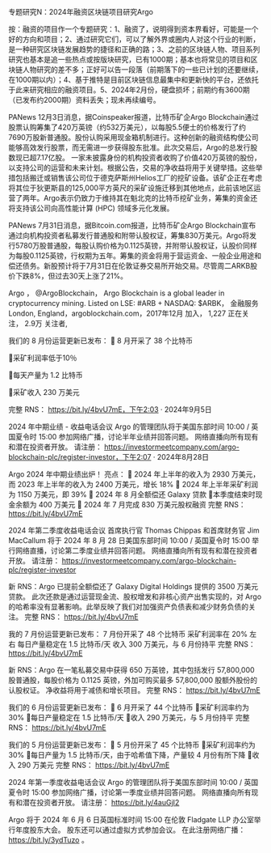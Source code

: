 专题研究N：2024年融资区块链项目研究Argo


按：融资的项目作一个专题研究：1、融资了，说明得到资本界看好，可能是一个好的方向和项目；2、通过研究它们，可以了解外界或圈内人对这个行业的判断，是一种研究区块链发展趋势的捷径和正确的路；3、之前的区块链人物、项目系列研究也基本是追一些热点或按版块研究，已有1000期；基本也将常见的项目和区块链人物研究的差不多；正好可以告一段落（前期落下的一些已计划的还要继续，在1000期以内）；4、基于推特是目前区块链信息最集中和更新快的平台，还依托于此来研究相应的融资项目。5、2024年2月份，硬盘损坏；前期约有3600期（已发布约2000期）资料丢失；现未再续编号。

PANews 12月3日消息，据Coinspeaker报道，比特币矿企Argo Blockchain通过股票认购筹集了420万英镑（约532万美元），以每股5.5便士的价格发行了约7690万股新普通股。股份认购采用现金箱机制进行。这种创新的融资结构使公司能够高效发行股票，而无需进一步获得股东批准。此次交易后，Argo的总发行股数现已超7.17亿股。
一家未披露身份的机构投资者收购了价值420万英镑的股份，以支持公司的运营和未来计划。根据公告，交易的净收益将用于关键举措。这些举措包括搬迁或销售该公司位于德克萨斯州Helios工厂的挖矿设备。该矿企正在考虑将其位于狄更斯县的125,000平方英尺的采矿设施迁移到其他地点，此前该地区运营了两年。Argo表示仍致力于维持其在魁北克的比特币挖矿业务，筹集的资金还将支持该公司向高性能计算 (HPC) 领域多元化发展。

PANews 7月31日消息，据Bitcoin.com报道，比特币矿企Argo Blockchain宣布通过向机构投资者私募发行普通股和附带认股权证，筹集830万美元。Argo将发行5780万股普通股，每股认购价格为0.1125英镑，并附带认股权证，认股价同样为每股0.1125英镑，行权期为五年。筹集的资金将用于营运资金、一般企业用途和偿还债务。新股预计将于7月31日在伦敦证券交易所开始交易。尽管周二ARKB股价下跌8%，但过去30天上涨了21%。

Argo
，
@ArgoBlockchain，
Argo Blockchain is a global leader in cryptocurrency mining. 
Listed on LSE: #ARB + NASDAQ: $ARBK，
金融服务London, England，argoblockchain.com，2017年12月 加入，
1,227 正在关注，
2.9万 关注者,


我们的 8 月份运营更新已发布：
🔶 8 月开采了 38 个比特币

🔶采矿利润率低于10％

🔶每天产量为 1.2 比特币

🔶采矿收入 230 万美元

完整 RNS： https://bit.ly/4bvU7mE，下午2:03 · 2024年9月5日

 2024 年中期业绩 - 收益电话会议
Argo 的管理团队将于美国东部时间 10:00 / 英国夏令时 15:00 参加网络广播，讨论半年业绩并回答问题。
网络直播向所有现有和潜在投资者开放。
请注册： https://investormeetcompany.com/argo-blockchain-plc/register-investor，下午2:07 · 2024年8月28日

Argo 2024 年中期业绩出炉！
亮点：
🔶 2024 年上半年的收入为 2930 万美元，而 2023 年上半年的收入为 2400 万美元，增长 18%
🔶 2024 年上半年采矿利润为 1150 万美元，即 39%
🔶 2024 年 8 月全额偿还 Galaxy 贷款
🔶本季度结束时现金余额为 400 万美元
🔶 2024 年 7 月完成 830 万美元股权融资
完整 RNS： https://bit.ly/4bvU7mE


2024 年第二季度收益电话会议
首席执行官 Thomas Chippas 和首席财务官 Jim MacCallum 将于 2024 年 8 月 28 日美国东部时间 10:00 / 英国夏令时 15:00 举行网络直播，讨论第二季度业绩并回答问题。
网络直播向所有现有和潜在投资者开放。
请注册： https://investormeetcompany.com/argo-blockchain-plc/register-investor

新 RNS：Argo 已提前全额偿还了 Galaxy Digital Holdings 提供的 3500 万美元贷款。
此次还款是通过运营现金流、股权增发和非核心资产出售实现的，对 Argo 的哈希率没有显著影响。此举反映了我们对加强资产负债表和减少财务负债的关注。
完整 RNS： https://bit.ly/4bvU7mE 

我的 7 月份运营更新已发布：
7 月份开采了 48 个比特币
采矿利润率在 20% 左右
每日产量稳定在 1.5 比特币/天
收入 300 万美元，与 6 月份持平
完整 RNS： https://bit.ly/4bvU7mE

新 RNS：Argo 在一笔私募交易中获得 650 万英镑，其中包括发行 57,800,000 股普通股，每股价格为 0.1125 英镑，外加可购买最多 57,800,000 股额外股份的认股权证。
净收益将用于减债和增长项目。
完整 RNS： https://bit.ly/4bvU7mE

我们的 6 月份运营更新已发布：
🔸 6 月开采了 44 个比特币
🔸采矿利润率约为30%
🔸每日产量稳定在 1.5 比特币/天
🔸收入 290 万美元，与 5 月份持平
完整 RNS： https://bit.ly/4bvU7mE

我们的 5 月份运营更新已发布：
🔸 5 月份开采了 45 个比特币
🔸采矿利润率约为30%
🔸每日产量为 1.5 比特币/天，由于哈希值下降，产量较 4 月份有所下降
🔸收入 290 万美元
完整 RNS： https://bit.ly/4bvU7mE 

2024 年第一季度收益电话会议
Argo 的管理团队将于美国东部时间 10:00 / 英国夏令时 15:00 参加网络广播，讨论第一季度业绩并回答问题。
网络直播向所有现有和潜在投资者开放。
请注册： https://bit.ly/4auGjI2

Argo 将于 2024 年 6 月 6 日英国标准时间 15:00 在伦敦 Fladgate LLP 办公室举行年度股东大会。
股东还可以通过虚拟方式参加会议。
在此注册网络广播： https://bit.ly/3ydTuzo 。



